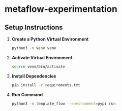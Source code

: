 # metaflow-experimentation

## Setup Instructions

1. **Create a Python Virtual Environment**
   ```bash
   python3 -m venv venv
    ```

2. **Activate Virtual Environment**
   ```bash
   source venv/bin/activate
    ```

3. **Install Dependencies**
   ```bash
   pip install -r requirements.txt
    ```

4. **Run Command**
   ```bash
   python3 -m template_flow --environment=pypi run
    ```